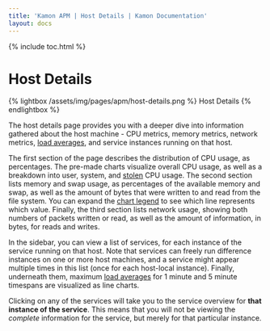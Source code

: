 ```yaml
---
title: 'Kamon APM | Host Details | Kamon Documentation'
layout: docs
---
```


{% include toc.html %}

Host Details
=============

{% lightbox /assets/img/pages/apm/host-details.png %}
Host Details
{% endlightbox %}

The host details page provides you with a deeper dive into information gathered about the host machine - CPU metrics, memory metrics, network metrics, [load averages], and service instances running on that host.

The first section of the page describes the distribution of CPU usage, as percentages. The pre-made charts visualize overall CPU usage, as well as a breakdown into user, system, and [stolen] CPU usage. The second section lists memory and swap usage, as percentages of the available memory and swap, as well as the amount of bytes that were written to and read from the file system. You can expand the [chart legend] to see which line represents which value. Finally, the third section lists network usage, showing both numbers of packets written or read, as well as the amount of information, in bytes, for reads and writes.

In the sidebar, you can view a list of services, for each instance of the service running on that host. Note that services can freely run difference instances on one or more host machines, and a service might appear multiple times in this list (once for each host-local instance). Finally, underneath them, maximum [load averages] for 1 minute and 5 minute timespans are visualized as line charts.

Clicking on any of the services will take you to the service overview for **that instance of the service**. This means that you will not be viewing the _complete_ information for the service, but merely for that particular instance.

[load averages]: https://en.wikipedia.org/wiki/Load_(computing)
[stolen]: https://scoutapm.com/blog/understanding-cpu-steal-time-when-should-you-be-worried
[chart legend]: ../../general/charts/#chart-legend
